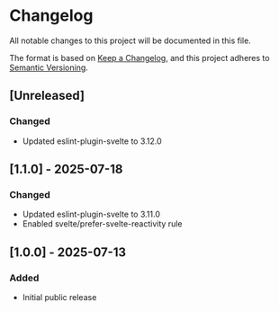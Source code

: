 # Changelog

All notable changes to this project will be documented in this file.

The format is based on [Keep a Changelog](https://keepachangelog.com/en/1.0.0/),
and this project adheres to [Semantic Versioning](https://semver.org/spec/v2.0.0.html).


## [Unreleased]

### Changed

- Updated eslint-plugin-svelte to 3.12.0


## [1.1.0] - 2025-07-18

### Changed

- Updated eslint-plugin-svelte to 3.11.0
- Enabled svelte/prefer-svelte-reactivity rule


## [1.0.0] - 2025-07-13

### Added

- Initial public release
